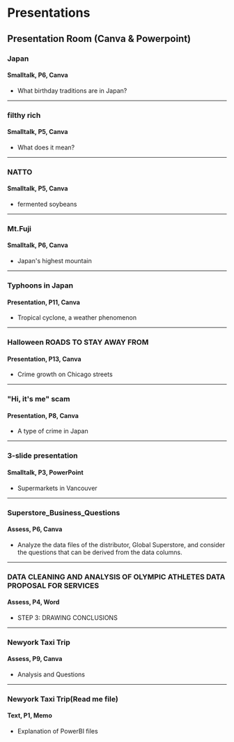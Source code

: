 # Presentations
Presentation Room (Canva & Powerpoint)
---
### Japan
#### Smalltalk, P6, Canva
* What birthday traditions are in Japan?

---
### filthy rich
#### Smalltalk, P5, Canva
* What does it mean?

---
### NATTO
#### Smalltalk, P5, Canva
* fermented soybeans

---
### Mt.Fuji
#### Smalltalk, P6, Canva
* Japan's highest mountain

---
### Typhoons in Japan
#### Presentation, P11, Canva
* Tropical cyclone, a weather phenomenon

---
### Halloween ROADS TO STAY AWAY FROM
#### Presentation, P13, Canva
* Crime growth on Chicago streets

---
### "Hi, it's me" scam
#### Presentation, P8, Canva
* A type of crime in Japan

---
### 3-slide presentation
#### Smalltalk, P3, PowerPoint
* Supermarkets in Vancouver

---
### Superstore_Business_Questions
#### Assess, P6, Canva
* Analyze the data files of the distributor, Global Superstore, and consider the questions that can be derived from the data columns.

---
### DATA CLEANING AND ANALYSIS OF OLYMPIC ATHLETES DATA PROPOSAL FOR SERVICES
#### Assess, P4, Word
* STEP 3: DRAWING CONCLUSIONS

---
### Newyork Taxi Trip
#### Assess, P9, Canva
* Analysis and Questions

---
### Newyork Taxi Trip(Read me file)
#### Text, P1, Memo
* Explanation of PowerBI files
